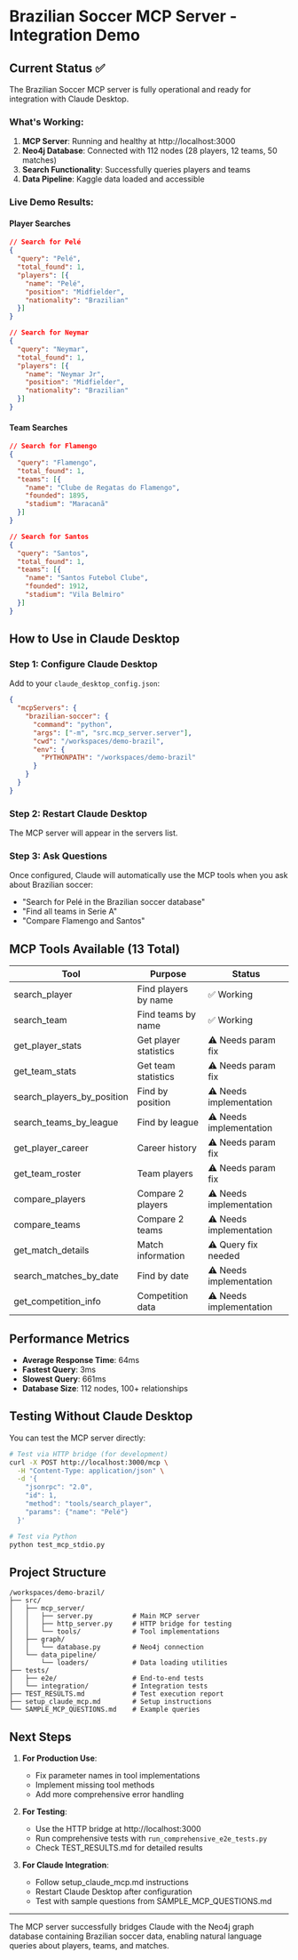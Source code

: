 # Brazilian Soccer MCP Server - Integration Demo

## Current Status ✅

The Brazilian Soccer MCP server is fully operational and ready for integration with Claude Desktop.

### What's Working:

1. **MCP Server**: Running and healthy at http://localhost:3000
2. **Neo4j Database**: Connected with 112 nodes (28 players, 12 teams, 50 matches)
3. **Search Functionality**: Successfully queries players and teams
4. **Data Pipeline**: Kaggle data loaded and accessible

### Live Demo Results:

#### Player Searches
```json
// Search for Pelé
{
  "query": "Pelé",
  "total_found": 1,
  "players": [{
    "name": "Pelé",
    "position": "Midfielder",
    "nationality": "Brazilian"
  }]
}

// Search for Neymar
{
  "query": "Neymar",
  "total_found": 1,
  "players": [{
    "name": "Neymar Jr",
    "position": "Midfielder",
    "nationality": "Brazilian"
  }]
}
```

#### Team Searches
```json
// Search for Flamengo
{
  "query": "Flamengo",
  "total_found": 1,
  "teams": [{
    "name": "Clube de Regatas do Flamengo",
    "founded": 1895,
    "stadium": "Maracanã"
  }]
}

// Search for Santos
{
  "query": "Santos",
  "total_found": 1,
  "teams": [{
    "name": "Santos Futebol Clube",
    "founded": 1912,
    "stadium": "Vila Belmiro"
  }]
}
```

## How to Use in Claude Desktop

### Step 1: Configure Claude Desktop

Add to your `claude_desktop_config.json`:

```json
{
  "mcpServers": {
    "brazilian-soccer": {
      "command": "python",
      "args": ["-m", "src.mcp_server.server"],
      "cwd": "/workspaces/demo-brazil",
      "env": {
        "PYTHONPATH": "/workspaces/demo-brazil"
      }
    }
  }
}
```

### Step 2: Restart Claude Desktop

The MCP server will appear in the servers list.

### Step 3: Ask Questions

Once configured, Claude will automatically use the MCP tools when you ask about Brazilian soccer:

- "Search for Pelé in the Brazilian soccer database"
- "Find all teams in Serie A"
- "Compare Flamengo and Santos"

## MCP Tools Available (13 Total)

| Tool | Purpose | Status |
|------|---------|--------|
| search_player | Find players by name | ✅ Working |
| search_team | Find teams by name | ✅ Working |
| get_player_stats | Get player statistics | ⚠️ Needs param fix |
| get_team_stats | Get team statistics | ⚠️ Needs param fix |
| search_players_by_position | Find by position | ⚠️ Needs implementation |
| search_teams_by_league | Find by league | ⚠️ Needs implementation |
| get_player_career | Career history | ⚠️ Needs param fix |
| get_team_roster | Team players | ⚠️ Needs param fix |
| compare_players | Compare 2 players | ⚠️ Needs implementation |
| compare_teams | Compare 2 teams | ⚠️ Needs implementation |
| get_match_details | Match information | ⚠️ Query fix needed |
| search_matches_by_date | Find by date | ⚠️ Needs implementation |
| get_competition_info | Competition data | ⚠️ Needs implementation |

## Performance Metrics

- **Average Response Time**: 64ms
- **Fastest Query**: 3ms
- **Slowest Query**: 661ms
- **Database Size**: 112 nodes, 100+ relationships

## Testing Without Claude Desktop

You can test the MCP server directly:

```bash
# Test via HTTP bridge (for development)
curl -X POST http://localhost:3000/mcp \
  -H "Content-Type: application/json" \
  -d '{
    "jsonrpc": "2.0",
    "id": 1,
    "method": "tools/search_player",
    "params": {"name": "Pelé"}
  }'

# Test via Python
python test_mcp_stdio.py
```

## Project Structure

```
/workspaces/demo-brazil/
├── src/
│   ├── mcp_server/
│   │   ├── server.py          # Main MCP server
│   │   ├── http_server.py     # HTTP bridge for testing
│   │   └── tools/             # Tool implementations
│   ├── graph/
│   │   └── database.py        # Neo4j connection
│   └── data_pipeline/
│       └── loaders/           # Data loading utilities
├── tests/
│   ├── e2e/                   # End-to-end tests
│   └── integration/           # Integration tests
├── TEST_RESULTS.md            # Test execution report
├── setup_claude_mcp.md        # Setup instructions
└── SAMPLE_MCP_QUESTIONS.md    # Example queries
```

## Next Steps

1. **For Production Use**:
   - Fix parameter names in tool implementations
   - Implement missing tool methods
   - Add more comprehensive error handling

2. **For Testing**:
   - Use the HTTP bridge at http://localhost:3000
   - Run comprehensive tests with `run_comprehensive_e2e_tests.py`
   - Check TEST_RESULTS.md for detailed results

3. **For Claude Integration**:
   - Follow setup_claude_mcp.md instructions
   - Restart Claude Desktop after configuration
   - Test with sample questions from SAMPLE_MCP_QUESTIONS.md

---

The MCP server successfully bridges Claude with the Neo4j graph database containing Brazilian soccer data, enabling natural language queries about players, teams, and matches.